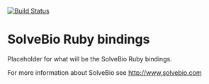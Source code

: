 [![Build Status](https://travis-ci.org/rocky/solvebio-ruby.svg)](https://travis-ci.org/rocky/columnize)

SolveBio Ruby bindings
======================

Placeholder for what will be the SolveBio Ruby bindings.

For more information about SolveBio see http://www.solvebio.com
